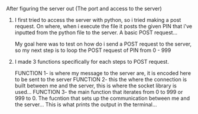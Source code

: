 After figuring the server out (The port and access to the server) 

1. I first tried to access the server with python, so i tried making a post request. On where, when i execute the file it posts the given PIN that i've
    inputted from the python file to the server. A basic POST request...

    My goal here was to test on how do i send a POST request to the server, so my next step is to loop the POST request of PIN from 0 - 999

2. I made 3 functions specifically for each steps to POST request.

   FUNCTION 1- is where my message to the server are, it is encoded here to be sent to the server
    FUNCTION 2- this the where the connection is built between me and the server, this is where the socket library is used...
    FUNCTION 3- the main function that iterates from 0 to 999 or 999 to 0. The fucntion that sets up the communication between me and the server...
                This is what prints the output in the terminal...
